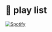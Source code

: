   # 🎵 play list
[![Spotify](https://spotify-readme-3s61yj059-xditya.vercel.app/api/spotify)]([https://open.spotify.com/user/on84l0syf9y9m2m84unz4h8uq](https://open.spotify.com/user/31xk3xaydc2wiyvkdipqrnv7qpxa))
